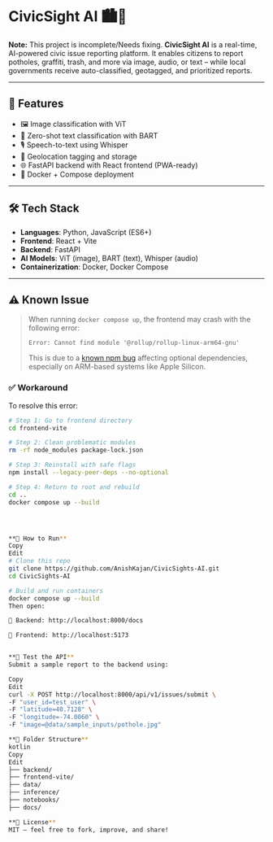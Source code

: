 # CivicSight AI 🏙️🤖

**Note:** This project is incomplete/Needs fixing.
**CivicSight AI** is a real-time, AI-powered civic issue reporting platform. It enables citizens to report potholes, graffiti, trash, and more via image, audio, or text – while local governments receive auto-classified, geotagged, and prioritized reports.

---

## 🔧 Features

- 🖼️ Image classification with ViT
- 🧠 Zero-shot text classification with BART
- 🎙️ Speech-to-text using Whisper
- 📍 Geolocation tagging and storage
- 🌐 FastAPI backend with React frontend (PWA-ready)
- 🐳 Docker + Compose deployment

---

## 🛠️ Tech Stack

- **Languages**: Python, JavaScript (ES6+)
- **Frontend**: React + Vite
- **Backend**: FastAPI
- **AI Models**: ViT (image), BART (text), Whisper (audio)
- **Containerization**: Docker, Docker Compose

---

## ⚠️ Known Issue

> When running `docker compose up`, the frontend may crash with the following error:
>
> ```
> Error: Cannot find module '@rollup/rollup-linux-arm64-gnu'
> ```
> This is due to a [known npm bug](https://github.com/npm/cli/issues/4828) affecting optional dependencies, especially on ARM-based systems like Apple Silicon.

### ✅ Workaround

To resolve this error:

```bash
# Step 1: Go to frontend directory
cd frontend-vite

# Step 2: Clean problematic modules
rm -rf node_modules package-lock.json

# Step 3: Reinstall with safe flags
npm install --legacy-peer-deps --no-optional

# Step 4: Return to root and rebuild
cd ..
docker compose up --build




**🚀 How to Run**
Copy
Edit
# Clone this repo
git clone https://github.com/AnishKajan/CivicSights-AI.git
cd CivicSights-AI

# Build and run containers
docker compose up --build
Then open:

🧠 Backend: http://localhost:8000/docs

🎯 Frontend: http://localhost:5173


**🧪 Test the API**
Submit a sample report to the backend using:

Copy
Edit
curl -X POST http://localhost:8000/api/v1/issues/submit \
-F "user_id=test_user" \
-F "latitude=40.7128" \
-F "longitude=-74.0060" \
-F "image=@data/sample_inputs/pothole.jpg"

**📁 Folder Structure**
kotlin
Copy
Edit
├── backend/
├── frontend-vite/
├── data/
├── inference/
├── notebooks/
├── docs/

**📄 License**
MIT — feel free to fork, improve, and share!
